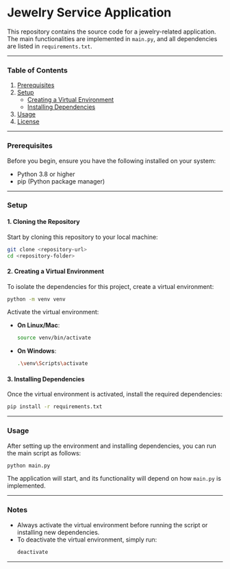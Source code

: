 # Jewelry Service Application

This repository contains the source code for a jewelry-related application. The main functionalities are implemented in `main.py`, and all dependencies are listed in `requirements.txt`.

---

### Table of Contents

1. [Prerequisites](#prerequisites)
2. [Setup](#setup)
   - [Creating a Virtual Environment](#creating-a-virtual-environment)
   - [Installing Dependencies](#installing-dependencies)
3. [Usage](#usage)
4. [License](#license)

---

### Prerequisites

Before you begin, ensure you have the following installed on your system:

- Python 3.8 or higher
- pip (Python package manager)

---

### Setup

#### 1. Cloning the Repository

Start by cloning this repository to your local machine:

```bash
git clone <repository-url>
cd <repository-folder>
```

#### 2. Creating a Virtual Environment

To isolate the dependencies for this project, create a virtual environment:

```bash
python -m venv venv
```

Activate the virtual environment:

- **On Linux/Mac**:
  ```bash
  source venv/bin/activate
  ```
- **On Windows**:
  ```bash
  .\venv\Scripts\activate
  ```

#### 3. Installing Dependencies

Once the virtual environment is activated, install the required dependencies:

```bash
pip install -r requirements.txt
```

---

### Usage

After setting up the environment and installing dependencies, you can run the main script as follows:

```bash
python main.py
```

The application will start, and its functionality will depend on how `main.py` is implemented.

---

### Notes

- Always activate the virtual environment before running the script or installing new dependencies.
- To deactivate the virtual environment, simply run:
  ```bash
  deactivate
  ```

---
